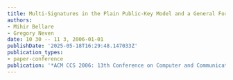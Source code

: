 ```yaml
---
title: Multi-Signatures in the Plain Public-Key Model and a General Forking Lemma
authors:
- Mihir Bellare
- Gregory Neven
date: 10 30 -- 11 3, 2006-01-01
publishDate: '2025-05-18T16:29:48.147033Z'
publication_types:
- paper-conference
publication: '*ACM CCS 2006: 13th Conference on Computer and Communications Security*'
---
```


